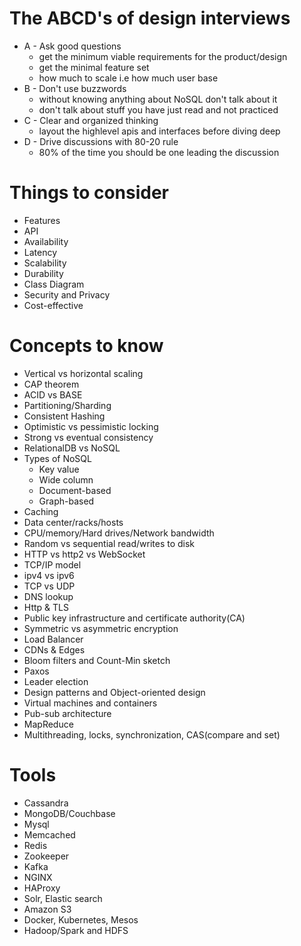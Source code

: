 # The ABCD's of design interviews

- A - Ask good questions 
    - get the minimum viable requirements for the product/design
    - get the minimal feature set
    - how much to scale i.e how much user base
- B - Don't use buzzwords
    - without knowing anything about NoSQL don't talk about it
    - don't talk about stuff you have just read and not practiced
- C - Clear and organized thinking
    - layout the highlevel apis and interfaces before diving deep
- D - Drive discussions with 80-20 rule
    -  80% of the time you should be one leading the discussion

# Things to consider
- Features
- API
- Availability
- Latency
- Scalability
- Durability
- Class Diagram
- Security and Privacy
- Cost-effective

# Concepts to know
- Vertical vs horizontal scaling
- CAP theorem
- ACID vs BASE
- Partitioning/Sharding 
- Consistent Hashing
- Optimistic vs pessimistic locking
- Strong vs eventual consistency
- RelationalDB vs NoSQL
- Types of NoSQL
    - Key value
    - Wide column
    - Document-based
    - Graph-based
- Caching
- Data center/racks/hosts
- CPU/memory/Hard drives/Network bandwidth
- Random vs sequential read/writes to disk
- HTTP vs http2 vs WebSocket
- TCP/IP model
- ipv4 vs ipv6
- TCP vs UDP
- DNS lookup
- Http & TLS
- Public key infrastructure and certificate authority(CA)
- Symmetric vs asymmetric encryption
- Load Balancer
- CDNs & Edges
- Bloom filters and Count-Min sketch
- Paxos 
- Leader election
- Design patterns and Object-oriented design
- Virtual machines and containers
- Pub-sub architecture 
- MapReduce
- Multithreading, locks, synchronization, CAS(compare and set)

# Tools

- Cassandra
- MongoDB/Couchbase
- Mysql
- Memcached
- Redis
- Zookeeper
- Kafka
- NGINX
- HAProxy
- Solr, Elastic search
- Amazon S3
- Docker, Kubernetes, Mesos
- Hadoop/Spark and HDFS
